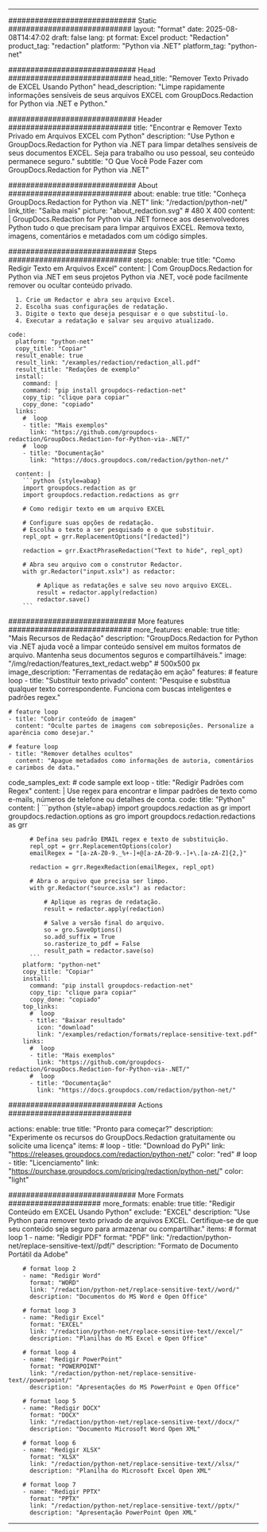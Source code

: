 
---
############################# Static ############################
layout: "format"
date:  2025-08-08T14:47:02
draft: false
lang: pt
format: Excel
product: "Redaction"
product_tag: "redaction"
platform: "Python via .NET"
platform_tag: "python-net"

############################# Head ############################
head_title: "Remover Texto Privado de EXCEL Usando Python"
head_description: "Limpe rapidamente informações sensíveis de seus arquivos EXCEL com GroupDocs.Redaction for Python via .NET e Python."

############################# Header ############################
title: "Encontrar e Remover Texto Privado em Arquivos EXCEL com Python" 
description: "Use Python e GroupDocs.Redaction for Python via .NET para limpar detalhes sensíveis de seus documentos EXCEL. Seja para trabalho ou uso pessoal, seu conteúdo permanece seguro."
subtitle: "O Que Você Pode Fazer com GroupDocs.Redaction for Python via .NET" 

############################# About ############################
about:
    enable: true
    title: "Conheça GroupDocs.Redaction for Python via .NET"
    link: "/redaction/python-net/"
    link_title: "Saiba mais"
    picture: "about_redaction.svg" # 480 X 400
    content: |
       GroupDocs.Redaction for Python via .NET fornece aos desenvolvedores Python tudo o que precisam para limpar arquivos EXCEL. Remova texto, imagens, comentários e metadados com um código simples.

############################# Steps ############################
steps:
    enable: true
    title: "Como Redigir Texto em Arquivos Excel"
    content: |
      Com GroupDocs.Redaction for Python via .NET em seus projetos Python via .NET, você pode facilmente remover ou ocultar conteúdo privado.
      
      1. Crie um Redactor e abra seu arquivo Excel.
      2. Escolha suas configurações de redatação.
      3. Digite o texto que deseja pesquisar e o que substituí-lo.
      4. Executar a redatação e salvar seu arquivo atualizado.
   
    code:
      platform: "python-net"
      copy_title: "Copiar"
      result_enable: true
      result_link: "/examples/redaction/redaction_all.pdf"
      result_title: "Redações de exemplo"
      install:
        command: |
        command: "pip install groupdocs-redaction-net"
        copy_tip: "clique para copiar"
        copy_done: "copiado"
      links:
        #  loop
        - title: "Mais exemplos"
          link: "https://github.com/groupdocs-redaction/GroupDocs.Redaction-for-Python-via-.NET/"
        #  loop
        - title: "Documentação"
          link: "https://docs.groupdocs.com/redaction/python-net/"
          
      content: |
        ```python {style=abap}
        import groupdocs.redaction as gr
        import groupdocs.redaction.redactions as grr

        # Como redigir texto em um arquivo EXCEL

        # Configure suas opções de redatação.
        # Escolha o texto a ser pesquisado e o que substituir.
        repl_opt = grr.ReplacementOptions("[redacted]")
                
        redaction = grr.ExactPhraseRedaction("Text to hide", repl_opt)

        # Abra seu arquivo com o construtor Redactor.
        with gr.Redactor("input.xslx") as redactor:

            # Aplique as redatações e salve seu novo arquivo EXCEL.
            result = redactor.apply(redaction)
            redactor.save()
        ```            


############################# More features ############################
more_features:
  enable: true
  title: "Mais Recursos de Redação"
  description: "GroupDocs.Redaction for Python via .NET ajuda você a limpar conteúdo sensível em muitos formatos de arquivo. Mantenha seus documentos seguros e compartilháveis."
  image: "/img/redaction/features_text_redact.webp" # 500x500 px
  image_description: "Ferramentas de redatação em ação"
  features:
    # feature loop
    - title: "Substituir texto privado"
      content: "Pesquise e substitua qualquer texto correspondente. Funciona com buscas inteligentes e padrões regex."

    # feature loop
    - title: "Cobrir conteúdo de imagem"
      content: "Oculte partes de imagens com sobreposições. Personalize a aparência como desejar."

    # feature loop
    - title: "Remover detalhes ocultos"
      content: "Apague metadados como informações de autoria, comentários e carimbos de data."
      
  code_samples_ext:
    # code sample ext loop
    - title: "Redigir Padrões com Regex"
      content: |
        Use regex para encontrar e limpar padrões de texto como e-mails, números de telefone ou detalhes de conta.
      code:
        title: "Python"
        content: |
          ```python {style=abap}
          import groupdocs.redaction as gr
          import groupdocs.redaction.options as gro
          import groupdocs.redaction.redactions as grr

          # Defina seu padrão EMAIL regex e texto de substituição.
          repl_opt = grr.ReplacementOptions(color)
          emailRegex = "[a-zA-Z0-9._%+-]+@[a-zA-Z0-9.-]+\.[a-zA-Z]{2,}"

          redaction = grr.RegexRedaction(emailRegex, repl_opt)

          # Abra o arquivo que precisa ser limpo.
          with gr.Redactor("source.xslx") as redactor:

              # Aplique as regras de redatação.
              result = redactor.apply(redaction)

              # Salve a versão final do arquivo.
              so = gro.SaveOptions()
              so.add_suffix = True
              so.rasterize_to_pdf = False
              result_path = redactor.save(so)
          ```
        platform: "python-net"
        copy_title: "Copiar"
        install:
          command: "pip install groupdocs-redaction-net"
          copy_tip: "clique para copiar"
          copy_done: "copiado"
        top_links:
          #  loop
          - title: "Baixar resultado"
            icon: "download"
            link: "/examples/redaction/formats/replace-sensitive-text.pdf"
        links:
          #  loop
          - title: "Mais exemplos"
            link: "https://github.com/groupdocs-redaction/GroupDocs.Redaction-for-Python-via-.NET/"
          #  loop
          - title: "Documentação"
            link: "https://docs.groupdocs.com/redaction/python-net/"


############################# Actions ############################

actions:
  enable: true
  title: "Pronto para começar?"
  description: "Experimente os recursos do GroupDocs.Redaction gratuitamente ou solicite uma licença"
  items:
    #  loop
    - title: "Download do PyPi"
      link: "https://releases.groupdocs.com/redaction/python-net/"
      color: "red"
        #  loop
    - title: "Licenciamento"
      link: "https://purchase.groupdocs.com/pricing/redaction/python-net/"
      color: "light"


############################# More Formats #####################
more_formats:
    enable: true
    title: "Redigir Conteúdo em EXCEL Usando Python"
    exclude: "EXCEL"
    description: "Use Python para remover texto privado de arquivos EXCEL. Certifique-se de que seu conteúdo seja seguro para armazenar ou compartilhar."
    items: 
        # format loop 1
        - name: "Redigir PDF"
          format: "PDF"
          link: "/redaction/python-net/replace-sensitive-text//pdf/"
          description: "Formato de Documento Portátil da Adobe"

        # format loop 2
        - name: "Redigir Word"
          format: "WORD"
          link: "/redaction/python-net/replace-sensitive-text//word/"
          description: "Documentos do MS Word e Open Office"
          
        # format loop 3
        - name: "Redigir Excel"
          format: "EXCEL"
          link: "/redaction/python-net/replace-sensitive-text//excel/"
          description: "Planilhas do MS Excel e Open Office"

        # format loop 4
        - name: "Redigir PowerPoint"
          format: "POWERPOINT"
          link: "/redaction/python-net/replace-sensitive-text//powerpoint/"
          description: "Apresentações do MS PowerPoint e Open Office"

        # format loop 5
        - name: "Redigir DOCX"
          format: "DOCX"
          link: "/redaction/python-net/replace-sensitive-text//docx/"
          description: "Documento Microsoft Word Open XML"
          
        # format loop 6
        - name: "Redigir XLSX"
          format: "XLSX"
          link: "/redaction/python-net/replace-sensitive-text//xlsx/"
          description: "Planilha do Microsoft Excel Open XML"
          
        # format loop 7
        - name: "Redigir PPTX"
          format: "PPTX"
          link: "/redaction/python-net/replace-sensitive-text//pptx/"
          description: "Apresentação PowerPoint Open XML"


---